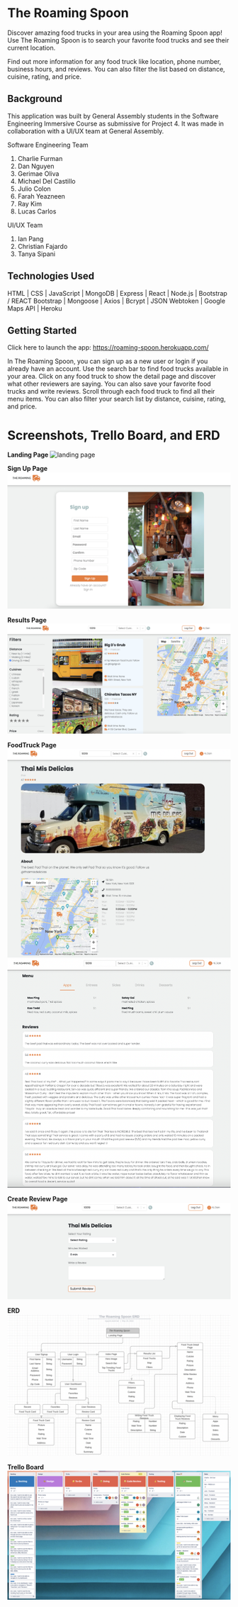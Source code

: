 # **The Roaming Spoon**

Discover amazing food trucks in your area using the Roaming Spoon app! Use The Roaming Spoon is to search your favorite food trucks and see their current location. 

Find out more information for any food truck like location, phone number, business hours, and reviews. You can also filter the list based on distance, cuisine, rating, and price.

## **Background**

This application was built by General Assembly students in the Software Engineering Immersive Course as submissive for Project 4. It was made in collaboration with a UI/UX team at General Assembly.

Software Engineering Team
1. Charlie Furman
2. Dan Nguyen
3. Gerimae Oliva
4. Michael Del Castillo
5. Julio Colon
6. Farah Yeazneen
7. Ray Kim
8. Lucas Carlos

UI/UX Team
1. Ian Pang
2. Christian Fajardo
3. Tanya Sipani

## **Technologies Used**

HTML | CSS | JavaScript | MongoDB | Express | React | Node.js | Bootstrap / REACT Bootstrap | Mongoose | Axios | Bcrypt | JSON Webtoken | Google Maps API | Heroku

## **Getting Started**

Click here to launch the app: https://roaming-spoon.herokuapp.com/

In The Roaming Spoon, you can sign up as a new user or login if you already have an account. Use the search bar to find food trucks available in your area. Click on any food truck to show the detail page and discover what other reviewers are saying. You can also save your favorite food trucks and write reviews. Scroll through each food truck to find all their menu items. You can also filter your search list by distance, cuisine, rating, and price. 

# **Screenshots, Trello Board, and ERD**

**Landing Page**
![landing page](/public/readmeAssets/landing-page.png)

**Sign Up Page**
![sign up page](/public/readmeAssets/signup-page.png)

**Results Page**
![results page](/public/readmeAssets/results-page.png)

**FoodTruck Page**
![foodtruck page](/public/readmeAssets/detail-page-1.png)
![foodtruck page 2](/public/readmeAssets/detail-page-2.png)

**Create Review Page**
![create review page](/public/readmeAssets/create-review.png)

**ERD**
![erd](/public/readmeAssets/erd.png)

**Trello Board**
![trello board](/public/readmeAssets/trelloboard.png)